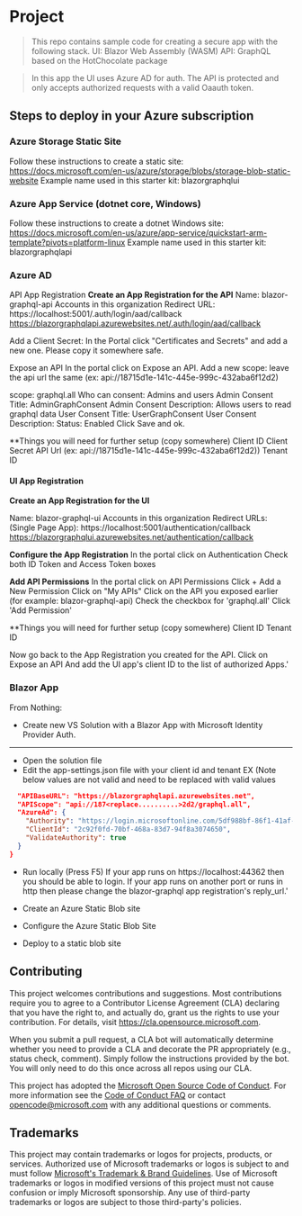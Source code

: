 # Project

> This repo contains sample code for creating a secure app with the following stack.
> UI: Blazor Web Assembly (WASM)
> API: GraphQL based on the HotChocolate package

> In this app the UI uses Azure AD for auth.  The API is protected and only accepts authorized requests with a valid Oaauth token.


## Steps to deploy in your Azure subscription

### Azure Storage Static Site
Follow these instructions to create a static site: https://docs.microsoft.com/en-us/azure/storage/blobs/storage-blob-static-website
Example name used in this starter kit: blazorgraphqlui

### Azure App Service (dotnet core, Windows)
Follow these instructions to create a dotnet Windows site: https://docs.microsoft.com/en-us/azure/app-service/quickstart-arm-template?pivots=platform-linux
Example name used in this starter kit: blazorgraphqlapi

### Azure AD
API App Registration
**Create an App Registration for the API**
Name: blazor-graphql-api
Accounts in this organization
Redirect URL: https://localhost:5001/.auth/login/aad/callback https://blazorgraphqlapi.azurewebsites.net/.auth/login/aad/callback

Add a Client Secret:
In the Portal click "Certificates and Secrets" and add a new one.  Please copy it somewhere safe.

Expose an API 
In the portal click on Expose an API.
Add a new scope:
leave the api url the same (ex: api://18715d1e-141c-445e-999c-432aba6f12d2)

scope: graphql.all
Who can consent: Admins and users
Admin Consent Title: AdminGraphConsent
Admin Consent Description: Allows users to read graphql data
User Consent Title: UserGraphConsent
User Consent Description: 
Status: Enabled
Click Save and ok.



**Things you will need for further setup (copy somewhere)
Client ID
Client Secret
API Url (ex: api://18715d1e-141c-445e-999c-432aba6f12d2))
Tenant ID


#### UI App Registration

**Create an App Registration for the UI**

Name: blazor-graphql-ui
Accounts in this organization
Redirect URLs: (Single Page App): https://localhost:5001/authentication/callback https://blazorgraphqlui.azurewebsites.net/authentication/callback

**Configure the App Registration**
In the portal click on Authentication
Check both ID Token and Access Token boxes

**Add API Permissions**
In the portal click on API Permissions
Click + Add a New Permission
Click on "My APIs"
Click on the API you exposed earlier (for example: blazor-graphql-api)
Check the checkbox for 'graphql.all'
Click 'Add Permission'



**Things you will need for further setup (copy somewhere)
Client ID
Tenant ID

Now go back to the App Registration you created for the API.
Click on Expose an API
And add the UI app's client ID to the list of authorized Apps.'

### Blazor App
From Nothing:
* Create new VS Solution with a Blazor App with Microsoft Identity Provider Auth.
----
* Open the solution file
* Edit the app-settings.json file with your client id and tenant
EX (Note below values are not valid and need to be replaced with valid values
```json
  "APIBaseURL": "https://blazorgraphqlapi.azurewebsites.net",
  "APIScope": "api://187<replace..........>2d2/graphql.all",
  "AzureAd": {
    "Authority": "https://login.microsoftonline.com/5df988bf-86f1-41af-91ab-2d7cd011db47",
    "ClientId": "2c92f0fd-70bf-468a-83d7-94f8a3074650",
    "ValidateAuthority": true
  }
}
```

* Run locally (Press F5)
If your app runs on https://localhost:44362 then you should be able to login.  If your app runs on another port or runs in http then please change the blazor-graphql app registration's reply_url.'

* Create an Azure Static Blob site
* Configure the Azure Static Blob Site
* Deploy to a static blob site


## Contributing

This project welcomes contributions and suggestions.  Most contributions require you to agree to a
Contributor License Agreement (CLA) declaring that you have the right to, and actually do, grant us
the rights to use your contribution. For details, visit https://cla.opensource.microsoft.com.

When you submit a pull request, a CLA bot will automatically determine whether you need to provide
a CLA and decorate the PR appropriately (e.g., status check, comment). Simply follow the instructions
provided by the bot. You will only need to do this once across all repos using our CLA.

This project has adopted the [Microsoft Open Source Code of Conduct](https://opensource.microsoft.com/codeofconduct/).
For more information see the [Code of Conduct FAQ](https://opensource.microsoft.com/codeofconduct/faq/) or
contact [opencode@microsoft.com](mailto:opencode@microsoft.com) with any additional questions or comments.

## Trademarks

This project may contain trademarks or logos for projects, products, or services. Authorized use of Microsoft 
trademarks or logos is subject to and must follow 
[Microsoft's Trademark & Brand Guidelines](https://www.microsoft.com/en-us/legal/intellectualproperty/trademarks/usage/general).
Use of Microsoft trademarks or logos in modified versions of this project must not cause confusion or imply Microsoft sponsorship.
Any use of third-party trademarks or logos are subject to those third-party's policies.
